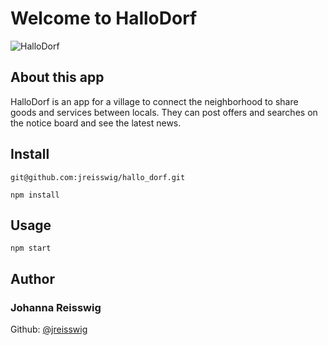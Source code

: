 # Welcome to HalloDorf

![HalloDorf]('./images/hallodorf.png 'HalloDorf')

## About this app

HalloDorf is an app for a village to connect the neighborhood to share goods and services between locals. They can post offers and searches on the notice board and see the latest news.

## Install

`git@github.com:jreisswig/hallo_dorf.git`

`npm install`

## Usage

`npm start`

## Author

### Johanna Reisswig

Github: [@jreisswig](https://github.com/jreisswig)
